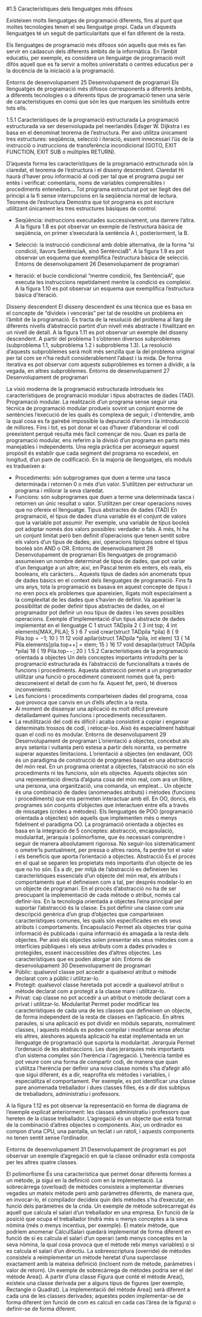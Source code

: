 #1.5 Característiques dels llenguatges més difosos

Existeixen molts llenguatges de programació diferents, fins al punt que moltes
tecnologies tenen el seu llenguatge propi. Cada un d’aquests llenguatges té un
seguit de particularitats que el fan diferent de la resta.

Els llenguatges de programació més difosos són aquells que més es fan servir
en cadascun dels diferents àmbits de la informàtica. En l’àmbit educatiu, per
exemple, es considera un llenguatge de programació molt difós aquell que es fa
servir a moltes universitats o centres educatius per a la docència de la iniciació a
la programació.

Entorns de desenvolupament 25 Desenvolupament de programari
Els llenguatges de programació més difosos corresponents a diferents àmbits,
a diferents tecnologies o a diferents tipus de programació tenen una sèrie de
característiques en comú que són les que marquen les similituds entre tots ells.

1.5.1 Característiques de la programació estructurada
La programació estructurada va ser desenvolupada pel neerlandès Edsger W.
Dijkstra i es basa en el denominat teorema de l’estructura. Per això utilitza
únicament tres estructures: seqüència, selecció i iteració, essent innecessari
l’ús de la instrucció o instruccions de transferència incondicional (GOTO, EXIT FUNCTION, EXIT SUB o múltiples RETURN).

D’aquesta forma les característiques de la programació estructurada són la claredat,
el teorema de l’estructura i el disseny descendent.
Claredat
Hi haurà d’haver prou informació al codi per tal que el programa pugui ser
entès i verificat: comentaris, noms de variables comprensibles i procediments
entenedors... Tot programa estructurat pot ser llegit des del principi a la fi sense
interrupcions en la seqüència normal de lectura.
Teorema de l’estructura
Demostra que tot programa es pot escriure utilitzant únicament les tres estructures
bàsiques de control:
* Seqüència: instruccions executades successivament, una darrere l’altra. A
la figura 1.8 es pot observar un exemple de l’estructura bàsica de seqüència, on primer s’executarà la sentència A i, posteriorment, la B.

* Selecció: la instrucció condicional amb doble alternativa, de la forma
“si condició, llavors SentènciaA, sinó SentènciaB”. A la figura 1.9 es pot
observar un esquema que exemplifica l’estructura bàsica de selecció.
Entorns de desenvolupament 26 Desenvolupament de programari

* Iteració: el bucle condicional “mentre condició, fes SentènciaA”, que
executa les instruccions repetidament mentre la condició es compleixi. A la figura 1.10 es pot observar un esquema que exemplifica l’estructura bàsica d’iteració.

Disseny descendent
El disseny descendent és una tècnica que es basa en el concepte de “divideix i venceràs” per tal de resoldre un problema en l’àmbit de la programació. Es tracta de la resolució del problema al llarg de diferents nivells d’abstracció partint d’un nivell més abstracte i finalitzant en un nivell de detall. A la figura 1.11 es pot observar un exemple del disseny descendent. A partir del problema 1 s’obtenen diversos subproblemes (subproblema 1.1, subproblema 1.2
i subproblema 1.3). La resolució d’aquests subproblemes serà molt més senzilla
que la del problema original per tal com se n’ha reduït considerablement l’abast i
la mida. De forma iterativa es pot observar com aquests subproblemes es tornen a dividir, a la vegada, en altres subproblemes.
Entorns de desenvolupament 27 Desenvolupament de programari

La visió moderna de la programació estructurada introdueix les característiques de programació modular i tipus abstractes de dades (TAD).
Programació modular.
La realització d’un programa sense seguir una tècnica de programació modular produeix sovint un conjunt enorme de sentències l’execució de les quals és complexa de seguir, i d’entendre, amb la qual cosa es fa gairebé impossible la depuració d’errors i la introducció de millores. Fins i tot, es pot donar el cas
d’haver d’abandonar el codi preexistent perquè resulta més fàcil començar de nou.
Quan es parla de programació modular, ens referim a la divisió d’un programa en parts més manejables i independents. Una regla pràctica per aconseguir aquest propòsit és establir que cada segment del programa no excedeixi, en longitud, d’un pam de codificació.
En la majoria de llenguatges, els mòduls es tradueixen a:
* Procediments: són subprogrames que duen a terme una tasca determinada
i retornen 0 o més d’un valor. S’utilitzen per estructurar un programa i
millorar la seva claredat.
* Funcions: són subprogrames que duen a terme una determinada tasca i
retornen un únic resultat o valor. S’utilitzen per crear operacions noves que
no ofereix el llenguatge.
Tipus abstractes de dades (TAD)
En programació, el tipus de dades d’una variable és el conjunt de valors que la
variable pot assumir. Per exemple, una variable de tipus booleà pot adoptar només
dos valors possibles: verdader o fals. A més, hi ha un conjunt limitat però ben
definit d’operacions que tenen sentit sobre els valors d’un tipus de dades; així,
operacions típiques sobre el tipus booleà són AND o OR.
Entorns de desenvolupament 28 Desenvolupament de programari
Els llenguatges de programació assumeixen un nombre determinat de tipus de
dades, que pot variar d’un llenguatge a un altre; així, en Pascal tenim els enters,
els reals, els booleans, els caràcters... Aquests tipus de dades són anomenats tipus
de dades bàsics en el context dels llenguatges de programació.
Fins fa uns anys, tota la programació es basava en aquest concepte de tipus i no
eren pocs els problemes que apareixien, lligats molt especialment a la complexitat
de les dades que s’havien de definir. Va aparèixer la possibilitat de poder definir
tipus abstractes de dades, on el programador pot definir un nou tipus de dades i
les seves possibles operacions.
Exemple d’implementació d’un tipus abstracte de dades implementat en el
llenguatge C
1 struct TADpila
2 {
3 int top;
4 int elements[MAX_PILA];
5 }
6
7 void crear(struct TADpila *pila)
8 {
9 Pila.top = −1;
10 }
11
12 void apilar(struct TADpila *pila, int elem)
13 {
14 Pila.elements[pila.top++] = elem;
15 }
16
17 void desapilar(struct TADpila *pila)
18 {
19 Pila.top−−;
20 }
1.5.2 Característiques de la programació orientada a objectes
Un dels conceptes importants introduïts per la programació estructurada és l’abstracció
de funcionalitats a través de funcions i procediments. Aquesta abstracció
permet a un programador utilitzar una funció o procediment coneixent només què
fa, però desconeixent el detall de com ho fa.
Aquest fet, però, té diversos inconvenients:
* Les funcions i procediments comparteixen dades del programa, cosa que
provoca que canvis en un d’ells afectin a la resta.
* Al moment de dissenyar una aplicació és molt difícil preveure detalladament
quines funcions i procediments necessitarem.
* La reutilització del codi és difícil i acaba consistint a copiar i enganxar
determinats trossos de codi, i retocar-los. Això és especialment habitual
quan el codi no és modular.
Entorns de desenvolupament 29 Desenvolupament de programari
L’orientació a objectes, concebut als anys setanta i vuitanta però estesa a partir
dels noranta, va permetre superar aquestes limitacions.
L’orientació a objectes (en endavant, OO) és un paradigma de construcció
de programes basat en una abstracció del món real.
En un programa orientat a objectes, l’abstracció no són els procediments ni
les funcions, són els objectes. Aquests objectes són una representació directa
d’alguna cosa del món real, com ara un llibre, una persona, una organització, una
comanda, un empleat...
Un objecte és una combinació de dades (anomenades atributs) i mètodes
(funcions i procediments) que ens permeten interactuar amb ell. En OO,
doncs, els programes són conjunts d’objectes que interactuen entre ells a
través de missatges (crides a mètodes).
Els llenguatges de POO (programació orientada a objectes) són aquells que
implementen més o menys fidelment el paradigma OO. La programació orientada
a objectes es basa en la integració de 5 conceptes: abstracció, encapsulació,
modularitat, jerarquia i polimorfisme, que és necessari comprendre i seguir
de manera absolutament rigorosa. No seguir-los sistemàticament o ometre’ls
puntualment, per pressa o altres raons, fa perdre tot el valor i els beneficis que
aporta l’orientació a objectes.
Abstracció
És el procés en el qual se separen les propietats més importants d’un objecte
de les que no ho són. És a dir, per mitjà de l’abstracció es defineixen les
característiques essencials d’un objecte del món real, els atributs i comportaments
que el defineixen com a tal, per després modelar-lo en un objecte de programari.
En el procés d’abstracció no ha de ser preocupant la implementació de cada
mètode o atribut, només cal definir-los.
En la tecnologia orientada a objectes l’eina principal per suportar l’abstracció és la
classe. Es pot definir una classe com una descripció genèrica d’un grup d’objectes
que comparteixen característiques comunes, les quals són especificades en els seus
atributs i comportaments.
Encapsulació
Permet als objectes triar quina informació és publicada i quina informació és
amagada a la resta dels objectes. Per això els objectes solen presentar els seus
mètodes com a interfícies públiques i els seus atributs com a dades privades o
protegides, essent inaccessibles des d’altres objectes. Les característiques que es
poden atorgar són:
Entorns de desenvolupament 30 Desenvolupament de programari
* Públic: qualsevol classe pot accedir a qualsevol atribut o mètode declarat
com a públic i utilitzar-lo.
* Protegit: qualsevol classe heretada pot accedir a qualsevol atribut o mètode
declarat com a protegit a la classe mare i utilitzar-lo.
* Privat: cap classe no pot accedir a un atribut o mètode declarat com a privat
i utilitzar-lo.
Modularitat
Permet poder modificar les característiques de cada una de les classes que defineixen
un objecte, de forma independent de la resta de classes en l’aplicació. En altres
paraules, si una aplicació es pot dividir en mòduls separats, normalment classes,
i aquests mòduls es poden compilar i modificar sense afectar els altres, aleshores
aquesta aplicació ha estat implementada en un llenguatge de programació que
suporta la modularitat.
Jerarquia
Permet l’ordenació de les abstraccions. Les dues jerarquies més importants d’un
sistema complex són l’herència i l’agregació.
L’herència també es pot veure com una forma de compartir codi, de manera que
quan s’utilitza l’herència per definir una nova classe només s’ha d’afegir allò
que sigui diferent, és a dir, reaprofita els mètodes i variables, i especialitza el
comportament.
Per exemple, es pot identificar una classe pare anomenada treballador i dues
classes filles, és a dir dos subtipus de treballadors, administratiu i professors.

A la figura 1.12 es pot observar la representació en forma de diagrama de l’exemple explicat anteriorment: les classes administratiu i professors que hereten de la classe treballador.
L’agregació és un objecte que està format de la combinació d’altres objectes o
components. Així, un ordinador es compon d’una CPU, una pantalla, un teclat i un ratolí, i aquests components no tenen sentit sense l’ordinador. 

Entorns de desenvolupament 31 Desenvolupament de programari es pot observar un exemple d’agregació en què la classe ordinador està composta
per les altres quatre classes.

El polimorfisme
És una característica que permet donar diferents formes a un mètode, ja sigui en la definició com en la implementació.
La sobrecàrrega (overload) de mètodes consisteix a implementar diverses vegades un mateix mètode però amb paràmetres diferents, de manera que, en invocar-lo, el compilador decideix quin dels mètodes s’ha d’executar, en funció dels paràmetres
de la crida.
Un exemple de mètode sobrecarregat és aquell que calcula el salari d’un treballador
en una empresa. En funció de la posició que ocupa el treballador tindrà més
o menys conceptes a la seva nòmina (més o menys incentius, per exemple).
El mateix mètode, que podríem anomenar CàlculSalari quedarà implementat
de forma diferent en funció de si es calcula el salari d’un operari (amb menys
conceptes en la seva nòmina, la qual cosa provoca que el mètode rebi menys
variables) o si es calcula el salari d’un directiu.
La sobreescriptura (override) de mètodes consisteix a reimplementar un mètode
heretat d’una superclasse exactament amb la mateixa definició (incloent nom de
mètode, paràmetres i valor de retorn).
Un exemple de sobrecàrrega de mètodes podria ser el del mètode Area(). A partir d’una classe Figura que conté el mètode Area(), existeix una classe derivada per a alguns tipus de figures (per exemple, Rectangle o Quadrat).
La implementació del mètode Area() serà diferent a cada una de les classes
derivades; aquestes poden implementar-se de forma diferent (en funció de com es calculi en cada cas l’àrea de la figura) o definir-se de forma diferent.
